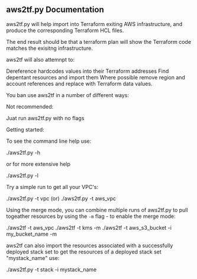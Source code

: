 ## aws2tf.py Documentation

aws2tf.py will help import into Terraform exiting AWS infrastructure, and produce the corresponding Terraform HCL files.

The end result should be that a terraform plan will show the Terraform code matches the exisitng infrastructure.

aws2tf will also attemnpt to:

Dereference hardcodes values into their Terraform addresses
Find depentant resources and import them
Where possible remove region and account references and replace with Terraform data values.

You ban use aws2tf in a number of different ways:

Not recommended:

Juat run aws2tf.py with no flags



Getting started:

To see the command line help use:

./aws2tf.py -h

or for more extensive help

./aws2tf.py -l


Try a simple run to get all your VPC's:

./aws2tf.py -t vpc   (or)  ./aws2tf.py -t aws_vpc


Using the merge mode, you can combine multiple runs of aws2tf.py to pull togeather resources by using the `-m` flag - to enable the merge mode:

./aws2tf -t aws_vpc
./aws2tf -t kms -m
./aws2tf -t aws_s3_bucket -i my_bucket_name -m

aws2tf can also import the resources associated with a successfully deployed stack set to get the resources of a deployed stack set "mystack_name" use:

./aws2tf.py -t stack -i mystack_name


